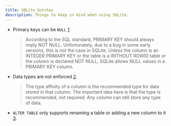 ```yaml
---
title: SQLite Gotchas
description: Things to keep in mind when using SQLite.
---
```


- Primary keys can be `NULL` [1].

    > According to the SQL standard, PRIMARY KEY should always imply NOT NULL.
    > Unfortunately, due to a bug in some early versions, this is not the case
    > in SQLite. Unless the column is an INTEGER PRIMARY KEY or the table is a
    > WITHOUT ROWID table or the column is declared NOT NULL, SQLite allows
    > NULL values in a PRIMARY KEY column.

- Data types are not enforced [2].

    > The type affinity of a column is the recommended type for data stored in
    > that column. The important idea here is that the type is recommended, not
    > required. Any column can still store any type of data.

- `ALTER TABLE` only supports renaming a table or adding a new column to it
  [3].

[1]: <https://sqlite.org/lang_createtable.html>
[2]: <https://sqlite.org/datatype3.html>
[3]: <https://sqlite.org/lang_altertable.html>
